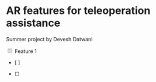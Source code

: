 # AR features for teleoperation assistance 
Summer project by Devesh Datwani

<input type="checkbox" disabled checked /> Feature 1
- [ ]
- [ ]
